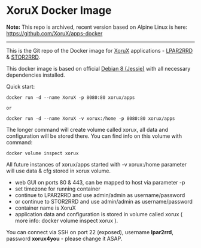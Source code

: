 # XoruX Docker Image

**Note:** This repo is archived, recent version based on Alpine Linux is here: https://github.com/XoruX/apps-docker

---

This is the Git repo of the Docker image for [XoruX](https://www.xorux.com) applications - [LPAR2RRD](http://www.lpar2rrd.com) & [STOR2RRD](http://www.stor2rrd.com).

This docker image is based on official [Debian 8 (Jessie)](https://hub.docker.com/_/debian) with all necessary dependencies installed.

Quick start:

    docker run -d --name XoruX -p 8080:80 xorux/apps

	or 

    docker run -d --name XoruX -v xorux:/home -p 8080:80 xorux/apps

The longer command will create volume called xorux, all data and configuration will be stored there. You can find info on this volume with command:

	docker volume inspect xorux

All future instances of xorux/apps started with -v xorux:/home parameter will use data & cfg stored in xorux volume.

 - web GUI on ports 80 & 443, can be mapped to host via parameter -p
 - set timezone for running container
 - continue to LPAR2RRD and use admin/admin as username/password
 - or continue to STOR2RRD and use admin/admin as username/password
 - container name is XoruX
 - application data and configuration is stored in volume called xorux ( more info: docker volume inspect xorux ).

You can connect via SSH on port 22 (exposed), username **lpar2rrd**, password **xorux4you** - please change it ASAP.
